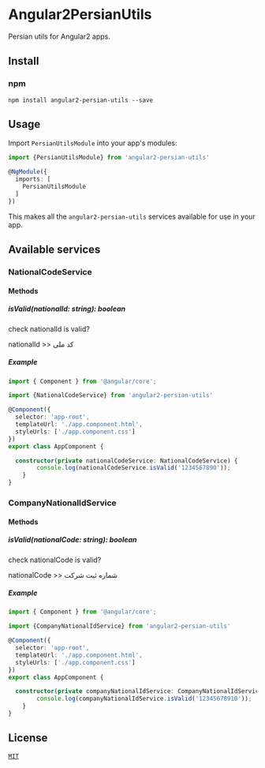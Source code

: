 # Angular2PersianUtils

Persian utils for Angular2 apps. 

## Install

### npm

```
npm install angular2-persian-utils --save
```

## Usage

Import `PersianUtilsModule` into your app's modules:

``` typescript
import {PersianUtilsModule} from 'angular2-persian-utils'

@NgModule({
  imports: [
    PersianUtilsModule
  ]
})
```

This makes all the `angular2-persian-utils` services available for use in your app.

## Available services

### NationalCodeService

#### Methods

##### isValid(nationalId: string): boolean

check nationalId is valid?

nationalId >> کد ملی

##### Example

```typescript
import { Component } from '@angular/core';

import {NationalCodeService} from 'angular2-persian-utils'

@Component({
  selector: 'app-root',
  templateUrl: './app.component.html',
  styleUrls: ['./app.component.css']
})
export class AppComponent {

  constructor(private nationalCodeService: NationalCodeService) {
        console.log(nationalCodeService.isValid('1234567890'));
    }
}
```

### CompanyNationalIdService

#### Methods

##### isValid(nationalCode: string): boolean

check nationalCode is valid?

nationalCode >> شماره ثبت شرکت

##### Example

```typescript
import { Component } from '@angular/core';

import {CompanyNationalIdService} from 'angular2-persian-utils'

@Component({
  selector: 'app-root',
  templateUrl: './app.component.html',
  styleUrls: ['./app.component.css']
})
export class AppComponent {

  constructor(private companyNationalIdService: CompanyNationalIdService) {
        console.log(companyNationalIdService.isValid('12345678910'));
    }
}
```

## License

[`MIT`](./LICENSE.md)